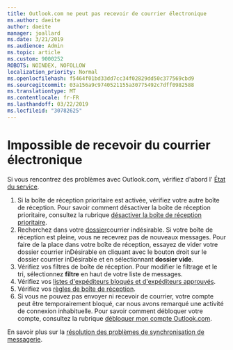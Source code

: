 ```yaml
---
title: Outlook.com ne peut pas recevoir de courrier électronique
ms.author: daeite
author: daeite
manager: joallard
ms.date: 3/21/2019
ms.audience: Admin
ms.topic: article
ms.custom: 9000252
ROBOTS: NOINDEX, NOFOLLOW
localization_priority: Normal
ms.openlocfilehash: f5464f01bd33dd7cc34f02829dd50c377569cbd9
ms.sourcegitcommit: 03a156a9c9740521155a30775492c7dff0982588
ms.translationtype: MT
ms.contentlocale: fr-FR
ms.lasthandoff: 03/22/2019
ms.locfileid: "30782625"
---
```

# <a name="cant-receive-email"></a>Impossible de recevoir du courrier électronique

Si vous rencontrez des problèmes avec Outlook.com, vérifiez d'abord l' [État du service](https://go.microsoft.com/fwlink/p/?linkid=837482).

1. Si la boîte de réception prioritaire est activée, vérifiez votre autre boîte de réception. Pour savoir comment désactiver la boîte de réception prioritaire, consultez la rubrique [désactiver la boîte de réception prioritaire](https://support.office.com/article/f714d94d-9e63-4217-9ccb-6cb2986aa1b2).
1. Recherchez dans votre [dossier](https://outlook.live.com/mail/junkemail)courrier indésirable. Si votre boîte de réception est pleine, vous ne recevrez pas de nouveaux messages. Pour faire de la place dans votre boîte de réception, essayez de vider votre dossier courrier inDésirable en cliquant avec le bouton droit sur le dossier courrier inDésirable et en sélectionnant **dossier vide**.
1. Vérifiez vos filtres de boîte de réception. Pour modifier le filtrage et le tri, sélectionnez **filtre** en haut de votre liste de messages.
1. Vérifiez vos [listes d'expéditeurs bloqués et d'expéditeurs approuvés](https://outlook.live.com/mail/options/mail/junkEmail).
1. Vérifiez vos [règles de boîte de réception](https://outlook.live.com/mail/options/mail/rules).
1. Si vous ne pouvez pas envoyer ni recevoir de courrier, votre compte peut être temporairement bloqué, car nous avons remarqué une activité de connexion inhabituelle. Pour savoir comment débloquer votre compte, consultez la rubrique [débloquer mon compte Outlook.com](https://support.office.com/article/f4ad2701-d166-4d8b-8a6a-9af2a1f8a4c4).

En savoir plus sur la [résolution des problèmes de synchronisation de messagerie](https://support.office.com/article/d39e3341-8d79-4bf1-b3c7-ded602233642).